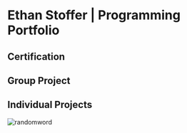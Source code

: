 # Ethan Stoffer | Programming Portfolio

## Certification

## Group Project

## Individual Projects
![randomword]()
